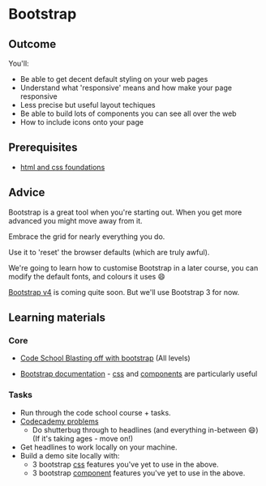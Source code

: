 # Bootstrap

## Outcome

You'll:

* Be able to get decent default styling on your web pages
* Understand what 'responsive' means and how make your page responsive
* Less precise but useful layout techiques
* Be able to build lots of components you can see all over the web
* How to include icons onto your page

## Prerequisites

* [html and css foundations](html-and-css-foundations.md)

## Advice
Bootstrap is a great tool when you're starting out. When you get more advanced you might move away from it.

Embrace the grid for nearly everything you do.

Use it to 'reset' the browser defaults (which are truly awful).

We're going to learn how to customise Bootstrap in a later course, you can modify the default fonts, and colours it uses :smile:

[Bootstrap v4](http://blog.getbootstrap.com/2015/08/19/bootstrap-4-alpha/) is coming quite soon. But we'll use Bootstrap 3 for now.

## Learning materials

### Core

* [Code School Blasting off with bootstrap](https://www.codeschool.com/courses/blasting-off-with-bootstrap) (All levels)

* [Bootstrap documentation](http://getbootstrap.com/) - [css](http://getbootstrap.com/css/) and [components](http://getbootstrap.com/components/) are particularly useful


### Tasks

* Run through the code school course + tasks.
* [Codecademy problems](https://www.codecademy.com/en/courses/html-css-prj)
  * Do shutterbug through to headlines (and everything in-between :smile:) (If it's taking ages - move on!)
* Get headlines to work locally on your machine.
* Build a demo site locally with:
  * 3 bootstrap [css](http://getbootstrap.com/css/) features you've yet to use in the above.
  * 3 bootstrap [component](http://getbootstrap.com/components/) features you've yet to use in the above.
